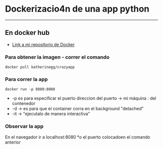 # Dockerizacio4n de una app python

---------
## En docker hub
- [Link a mi repositorio de Docker](https://hub.docker.com/r/katherinegg/crazyapp)

### Para obtener la imagen - correr el comando 

``` docker pull katherinegg/crazyapp ```

### Para correr la app 

``` docker run -p 8080:8080 ```
- -p es para especificar el puerto direccion del puerto -> mi máquina : del contenedor 
- -d -> es para que el container corra en el background "detached"
- -it -> "ejecutalo de manera interactiva"

### Observar la app
En el navegador ir a localhost:8080 
*o el puerto colocadoen el comando anterior